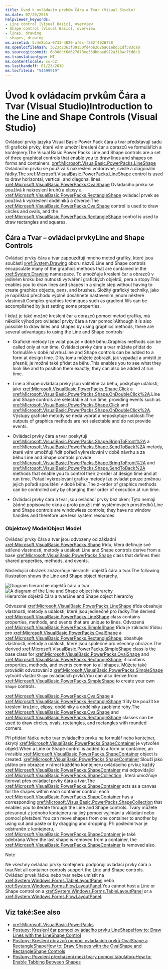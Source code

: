 ```yaml
---
title: Úvod k ovládacím prvkům Čára a Tvar (Visual Studio)
ms.date: 07/20/2015
helpviewer_keywords:
- Line control [Visual Basic], overview
- Shape control [Visual Basic], overview
- lines, drawing
- shapes, drawing
ms.assetid: 5c4e8b1a-0733-4020-af6c-f582f4026728
ms.openlocfilehash: 3623c2363f39150fd4bb202ba61ebd51df383ca8
ms.sourcegitcommit: 6b308cf6d627d78ee36dbbae8972a310ac7fd6c8
ms.translationtype: MT
ms.contentlocale: cs-CZ
ms.lasthandoff: 01/23/2019
ms.locfileid: "54699919"
---
```

# <a name="introduction-to-the-line-and-shape-controls-visual-studio"></a><span data-ttu-id="ba7e2-102">Úvod k ovládacím prvkům Čára a Tvar (Visual Studio)</span><span class="sxs-lookup"><span data-stu-id="ba7e2-102">Introduction to the Line and Shape Controls (Visual Studio)</span></span>
<span data-ttu-id="ba7e2-103">Ovládací prvky jazyka Visual Basic Power Pack čára a tvar představují sadu tři grafické prvky, které vám umožní kreslení čar a obrazců ve formulářích a kontejnery.</span><span class="sxs-lookup"><span data-stu-id="ba7e2-103">The Visual Basic Power Packs Line and Shape controls are a set of three graphical controls that enable you to draw lines and shapes on forms and containers.</span></span> <span data-ttu-id="ba7e2-104"><xref:Microsoft.VisualBasic.PowerPacks.LineShape> Ovládacího prvku se používá k nakreslení vodorovné, svislé a diagonální řádky.</span><span class="sxs-lookup"><span data-stu-id="ba7e2-104">The <xref:Microsoft.VisualBasic.PowerPacks.LineShape> control is used to draw horizontal, vertical, and diagonal lines.</span></span> <span data-ttu-id="ba7e2-105"><xref:Microsoft.VisualBasic.PowerPacks.OvalShape> Ovládacího prvku se používá k nakreslení kruhů a elipsy a <xref:Microsoft.VisualBasic.PowerPacks.RectangleShape> ovládací prvek se používá k vykreslení obdélníků a čtverce.</span><span class="sxs-lookup"><span data-stu-id="ba7e2-105">The <xref:Microsoft.VisualBasic.PowerPacks.OvalShape> control is used to draw circles and ovals, and the <xref:Microsoft.VisualBasic.PowerPacks.RectangleShape> control is used to draw rectangles and squares.</span></span>  
  
## <a name="line-and-shape-controls"></a><span data-ttu-id="ba7e2-106">Čára a Tvar – ovládací prvky</span><span class="sxs-lookup"><span data-stu-id="ba7e2-106">Line and Shape Controls</span></span>  
 <span data-ttu-id="ba7e2-107">Ovládací prvky čára a tvar zapouzdřují mnoho metod grafiky, které jsou součástí <xref:System.Drawing> oboru názvů.</span><span class="sxs-lookup"><span data-stu-id="ba7e2-107">Line and Shape controls encapsulate many of the graphics methods that are contained in the <xref:System.Drawing> namespace.</span></span> <span data-ttu-id="ba7e2-108">To umožňuje kreslení čar a obrazců v jediném kroku bez nutnosti vytváření grafických objektů, pera a stopy.</span><span class="sxs-lookup"><span data-stu-id="ba7e2-108">This enables you to draw lines and shapes in a single step without having to create graphics objects, pens, and brushes.</span></span> <span data-ttu-id="ba7e2-109">Složitý grafický techniky, jako je například přechodu výplně dosáhnete nastavením jenom některé vlastnosti.</span><span class="sxs-lookup"><span data-stu-id="ba7e2-109">Complex graphics techniques such as gradient fills can be accomplished by just setting some properties.</span></span>  
  
 <span data-ttu-id="ba7e2-110">I když je také možné kreslení čar a obrazců pomocí metod grafiky, má několik výhod pro ovládací prvky čára a tvar pomocí:</span><span class="sxs-lookup"><span data-stu-id="ba7e2-110">Although it is also possible to draw lines and shapes by using graphics methods, there are several advantages to using the Line and Shape controls:</span></span>  
  
-   <span data-ttu-id="ba7e2-111">Grafické metody lze volat pouze v době běhu.</span><span class="sxs-lookup"><span data-stu-id="ba7e2-111">Graphics methods can be called only at run time.</span></span> <span data-ttu-id="ba7e2-112">Ovládací prvky čára a tvar můžete přidat do formuláře v době návrhu.</span><span class="sxs-lookup"><span data-stu-id="ba7e2-112">Line and Shape controls can be added to a form at design time.</span></span> <span data-ttu-id="ba7e2-113">Díky tomu můžete zobrazit, jak vypadají a umístit je přesně; je možné také přidat za běhu.</span><span class="sxs-lookup"><span data-stu-id="ba7e2-113">This enables you to see what they look like and to position them exactly; they can also be added at run time.</span></span>  
  
-   <span data-ttu-id="ba7e2-114">Line a Shape ovládací prvky jsou volitelné za běhu, poskytuje události, jako <xref:Microsoft.VisualBasic.PowerPacks.Shape.Click> a <xref:Microsoft.VisualBasic.PowerPacks.Shape.OnDoubleClick%2A>.</span><span class="sxs-lookup"><span data-stu-id="ba7e2-114">Line and Shape controls are selectable at run time, providing events such as <xref:Microsoft.VisualBasic.PowerPacks.Shape.Click> and <xref:Microsoft.VisualBasic.PowerPacks.Shape.OnDoubleClick%2A>.</span></span> <span data-ttu-id="ba7e2-115">Výstupy grafické metody se nedá vybrat a neposkytuje události.</span><span class="sxs-lookup"><span data-stu-id="ba7e2-115">The outputs of graphics methods are not selectable and do not provide events.</span></span>  
  
-   <span data-ttu-id="ba7e2-116">Ovládací prvky čára a tvar poskytují <xref:Microsoft.VisualBasic.PowerPacks.Shape.BringToFront%2A> a <xref:Microsoft.VisualBasic.PowerPacks.Shape.SendToBack%2A> metody, které vám umožňují řídit pořadí vykreslování v době návrhu a za běhu.</span><span class="sxs-lookup"><span data-stu-id="ba7e2-116">Line and Shape controls provide <xref:Microsoft.VisualBasic.PowerPacks.Shape.BringToFront%2A> and <xref:Microsoft.VisualBasic.PowerPacks.Shape.SendToBack%2A> methods that enable you to control their z-order at design time and at run time.</span></span> <span data-ttu-id="ba7e2-117">Pořadí vykreslování grafiky metody lze ovládat pouze změnou jejich pořadí spouštění v době běhu.</span><span class="sxs-lookup"><span data-stu-id="ba7e2-117">The z-order of graphics methods can be controlled only by changing their order of execution at run time.</span></span>  
  
-   <span data-ttu-id="ba7e2-118">Ovládací prvky čára a tvar jsou ovládací prvky bez oken; Tyto nemají žádné popisovače okna a proto použít míň systémových prostředků.</span><span class="sxs-lookup"><span data-stu-id="ba7e2-118">Line and Shape controls are windowless controls; they have no window handles and therefore use less system resources.</span></span>  
  
### <a name="object-model"></a><span data-ttu-id="ba7e2-119">Objektový Model</span><span class="sxs-lookup"><span data-stu-id="ba7e2-119">Object Model</span></span>  
 <span data-ttu-id="ba7e2-120">Ovládací prvky čára a tvar jsou odvozeny od základní <xref:Microsoft.VisualBasic.PowerPacks.Shape> třídu, která definuje své sdílené vlastnosti, metody a události.</span><span class="sxs-lookup"><span data-stu-id="ba7e2-120">Line and Shape controls derive from a base <xref:Microsoft.VisualBasic.PowerPacks.Shape> class that defines their shared properties, methods, and events.</span></span>  
  
 <span data-ttu-id="ba7e2-121">Následující obrázek znázorňuje hierarchii objektů čára a tvar.</span><span class="sxs-lookup"><span data-stu-id="ba7e2-121">The following illustration shows the Line and Shape object hierarchy.</span></span>  
  
 <span data-ttu-id="ba7e2-122">![Diagram hierarchie objektů čára a tvar](../../../visual-basic/developing-apps/windows-forms/media/lineshapeobject.png "LineShapeObject")</span><span class="sxs-lookup"><span data-stu-id="ba7e2-122">![A diagram of the Line and Shape object hierarchy](../../../visual-basic/developing-apps/windows-forms/media/lineshapeobject.png "LineShapeObject")</span></span>  
<span data-ttu-id="ba7e2-123">Hierarchie objektů čára a tvar</span><span class="sxs-lookup"><span data-stu-id="ba7e2-123">Line and Shape object hierarchy</span></span>  
  
 <span data-ttu-id="ba7e2-124">Odvozená <xref:Microsoft.VisualBasic.PowerPacks.LineShape> třída obsahuje vlastnosti, metody a události, které jsou jedinečné pro řádky.</span><span class="sxs-lookup"><span data-stu-id="ba7e2-124">The derived <xref:Microsoft.VisualBasic.PowerPacks.LineShape> class contains properties, methods, and events that are unique to lines.</span></span> <span data-ttu-id="ba7e2-125">Odvozená <xref:Microsoft.VisualBasic.PowerPacks.SimpleShape> třída je základní třídou pro <xref:Microsoft.VisualBasic.PowerPacks.OvalShape> a <xref:Microsoft.VisualBasic.PowerPacks.RectangleShape>; obsahuje vlastnosti, metody a události, které jsou společné pro všechny obrazce.</span><span class="sxs-lookup"><span data-stu-id="ba7e2-125">The derived <xref:Microsoft.VisualBasic.PowerPacks.SimpleShape> class is the base class for <xref:Microsoft.VisualBasic.PowerPacks.OvalShape> and <xref:Microsoft.VisualBasic.PowerPacks.RectangleShape>; it contains properties, methods, and events common to all shapes.</span></span> <span data-ttu-id="ba7e2-126">Můžete také provádět odvozování z <xref:Microsoft.VisualBasic.PowerPacks.SimpleShape> vytvořit vlastní `Shape` ovládacích prvků.</span><span class="sxs-lookup"><span data-stu-id="ba7e2-126">You can also derive from <xref:Microsoft.VisualBasic.PowerPacks.SimpleShape> to create your own `Shape` controls.</span></span>  
  
 <span data-ttu-id="ba7e2-127"><xref:Microsoft.VisualBasic.PowerPacks.OvalShape> a <xref:Microsoft.VisualBasic.PowerPacks.RectangleShape> třídy lze použít ke kreslení kružnic, elipsy, obdélníky a obdélníky zaoblené rohy.</span><span class="sxs-lookup"><span data-stu-id="ba7e2-127">The <xref:Microsoft.VisualBasic.PowerPacks.OvalShape> and <xref:Microsoft.VisualBasic.PowerPacks.RectangleShape> classes can be used to draw circles, ovals, rectangles, and rectangles with rounded corners.</span></span>  
  
 <span data-ttu-id="ba7e2-128">Při přidání řádku nebo tvar ovládacího prvku na formulář nebo kontejner, skrytý <xref:Microsoft.VisualBasic.PowerPacks.ShapeContainer> je vytvořen objekt.</span><span class="sxs-lookup"><span data-stu-id="ba7e2-128">When a Line or Shape control is added to a form or container, an invisible <xref:Microsoft.VisualBasic.PowerPacks.ShapeContainer> object is created.</span></span> <span data-ttu-id="ba7e2-129"><xref:Microsoft.VisualBasic.PowerPacks.ShapeContainer> Slouží jako plátno pro obrazce v rámci každého kontejneru ovládacího prvku; každý <xref:Microsoft.VisualBasic.PowerPacks.ShapeContainer> má odpovídající <xref:Microsoft.VisualBasic.PowerPacks.ShapeCollection> , která umožňuje iterovat přes ovládací prvky čára a tvar.</span><span class="sxs-lookup"><span data-stu-id="ba7e2-129">The <xref:Microsoft.VisualBasic.PowerPacks.ShapeContainer> acts as a canvas for the shapes within each container control; each <xref:Microsoft.VisualBasic.PowerPacks.ShapeContainer> has a corresponding <xref:Microsoft.VisualBasic.PowerPacks.ShapeCollection> that enables you to iterate through the Line and Shape controls.</span></span> <span data-ttu-id="ba7e2-130">Tvary můžete přesunout z jednoho kontejneru na jiný pomocí vyjímání a vkládání nebo pomocí přetažení.</span><span class="sxs-lookup"><span data-stu-id="ba7e2-130">You can move shapes from one container to another by using cut and paste or by dragging and dropping.</span></span> <span data-ttu-id="ba7e2-131">Při poslední tvar je odstraněn z kontejneru, <xref:Microsoft.VisualBasic.PowerPacks.ShapeContainer> je také odebrána.</span><span class="sxs-lookup"><span data-stu-id="ba7e2-131">When the last shape is removed from a container, the <xref:Microsoft.VisualBasic.PowerPacks.ShapeContainer> is removed also.</span></span>  
  
> [!NOTE]
>  <span data-ttu-id="ba7e2-132">Ne všechny ovládací prvky kontejneru podporují ovládací prvky čára a tvar.</span><span class="sxs-lookup"><span data-stu-id="ba7e2-132">Not all container controls support the Line and Shape controls.</span></span> <span data-ttu-id="ba7e2-133">Ovládací prvek řádku nebo tvar nelze umístit na <xref:System.Windows.Forms.TableLayoutPanel> nebo <xref:System.Windows.Forms.FlowLayoutPanel>.</span><span class="sxs-lookup"><span data-stu-id="ba7e2-133">You cannot host a Line or Shape control on a <xref:System.Windows.Forms.TableLayoutPanel> or a <xref:System.Windows.Forms.FlowLayoutPanel>.</span></span>  
  
## <a name="see-also"></a><span data-ttu-id="ba7e2-134">Viz také:</span><span class="sxs-lookup"><span data-stu-id="ba7e2-134">See also</span></span>
- <xref:Microsoft.VisualBasic.PowerPacks>
- [<span data-ttu-id="ba7e2-135">Postupy: Kreslení čar pomocí ovládacího prvku LineShape</span><span class="sxs-lookup"><span data-stu-id="ba7e2-135">How to: Draw Lines with the LineShape Control</span></span>](../../../visual-basic/developing-apps/windows-forms/how-to-draw-lines-with-the-lineshape-control-visual-studio.md)
- [<span data-ttu-id="ba7e2-136">Postupy: Kreslení obrazců pomocí ovládacích prvků OvalShape a RectangleShape</span><span class="sxs-lookup"><span data-stu-id="ba7e2-136">How to: Draw Shapes with the OvalShape and RectangleShape Controls</span></span>](../../../visual-basic/developing-apps/windows-forms/how-to-draw-shapes-with-the-ovalshape-and-rectangleshape-controls.md)
- [<span data-ttu-id="ba7e2-137">Postupy: Povolení přecházení mezi tvary pomocí tabulátoru</span><span class="sxs-lookup"><span data-stu-id="ba7e2-137">How to: Enable Tabbing Between Shapes</span></span>](../../../visual-basic/developing-apps/windows-forms/how-to-enable-tabbing-between-shapes-visual-studio.md)
